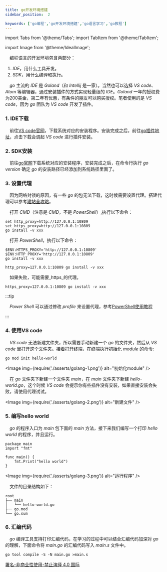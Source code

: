 ```yaml
---
title: go开发环境搭建
sidebar_position:  2

keywords: ['go编程','go开发环境搭建','go语言学习','go教程']
---
```


import Tabs from '@theme/Tabs';
import TabItem from '@theme/TabItem';

import Image from '@theme/IdealImage';

 编程语言的开发环境包含两部分：

1.  _IDE_，用什么工具开发。
2.  _SDK_，用什么编译和执行。

 _go_ 主流的 _IDE_ 是 _Goland_（和 _Intellij_ 是一家）。当然也可以选择 _VS code_、_Atom_ 等编辑器，通过安装插件的方式实现轻量级的 _IDE_。_Goland_ 一年的授权费为200美金，第二年有优惠，有条件的朋友可以购买授权。笔者使用的是 _VS code_，因为 _go_ 团队为 _VS code_ 开发了插件。

### 1. IDE下载

 前往[VS code官网](https://code.visualstudio.com/Download)，下载系统对应的安装程序。安装完成之后，前往[go插件地址](https://marketplace.visualstudio.com/items?itemName=golang.go)，点击下载会调起 _VS code_ 进行插件安装。

### 2. SDK安装

 前往[go官网](https://go.dev/doc/install)下载系统对应的安装程序，安装完成之后，在命令行执行 _go version_ 确定 _go_ 的安装路径已经添加到系统路径里面了。

### 3. 设置代理

 因为网络封锁的原因，有一些 _go_ 的包无法下载，这时候需要设置代理。搭建代理可以参考[建站全攻略](/docs/set-up-site/your-site-in-one)。

<Tabs groupId="operating-systems">
  <TabItem value="win-cmd" label="Windows的CMD">

 打开 _CMD_（注意是 _CMD_，不是 _PowerShell_）,执行以下命令：

    set http_proxy=http://127.0.0.1:10809
    set https_proxy=http://127.0.0.1:10809
    go install -v xxx

  </TabItem>
  <TabItem value="win-power" label="Windows的PowerShell">

 打开 _PowerShell_，执行以下命令：

    $ENV:HTTPS_PROXY='http://127.0.0.1:10809'
    $ENV:HTTP_PROXY='http://127.0.0.1:10809'
    go install -v xxx

  </TabItem>
  <TabItem value="other" label="其他类unix系统">

    http_proxy=127.0.0.1:10809 go install -v xxx

 如果失败，可能需要_https_的代理。

    https_proxy=127.0.0.1:10809 go install -v xxx

  </TabItem>
</Tabs>

:::tip

 _Power Shell_ 可以通过修改 _profile_ 来设置代理，参考[PowerShell使用教程](../../blog/ps-usage)

:::

### 4. 使用VS code

 _VS code_ 无法新建文件夹，所以需要手动新建一个 _go_ 的文件夹，然后从 _VS code_ 里打开这个文件夹。接着打开终端，在终端执行初始化 _module_ 的命令:

    go mod init hello-world


<Image img={require('./asserts/golang-1.png')} alt="初始化module" />


 在 _go_ 文件夹下新建一个文件夹 _main_，在 _main_ 文件夹下新建 _hello-world.go_，这个时候 _VS code_ 会提示你有些插件没有安装，如果直接安装会失败，请使用代理试试。


<Image img={require('./asserts/golang-2.png')} alt="新建文件" />


### 5. 编写hello world

 _go_ 的程序入口为 _main_ 包下面的 _main_ 方法，接下来我们编写一个打印 _hello world_ 的程序，并且运行。

    package main
    import "fmt"

    func main() {
    	fmt.Print("hello world")
    }


<Image img={require('./asserts/golang-3.png')} alt="运行程序" />

 文件的目录结构如下：

    root
    ├── main
    │   └── hello-world.go
    ├── go.mod
    └── go.sum

### 6. 汇编代码

 _go_ 编译工具支持打印汇编代码，在学习的过程中可以结合汇编代码加深对 _go_ 的理解，下面命令将 _main.go_ 的汇编代码写入 _main.s_ 文件中。

    go tool compile -S -N main.go >main.s



[署名-非商业性使用-禁止演绎 4.0 国际](https://creativecommons.org/licenses/by-nc-nd/4.0/deed.zh)
